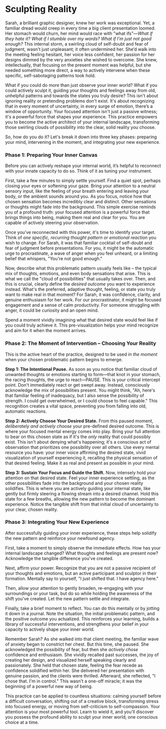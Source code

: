 # Sculpting Reality

Sarah, a brilliant graphic designer, knew her work was exceptional. Yet, a familiar dread would creep in every time a big client presentation loomed. Her stomach would churn, her mind would race with "what ifs"—*What if they hate it? What if I stumble over my words? What if I'm just not good enough?* This internal storm, a swirling cloud of self-doubt and fear of judgment, wasn't just unpleasant; it often undermined her. She’d walk into the meeting feeling hesitant, her voice less confident, her passion for her designs dimmed by the very anxieties she wished to overcome. She knew, intellectually, that focusing on the present moment was helpful, but she needed something more direct, a way to actively intervene when these specific, self-sabotaging patterns took hold.

What if you could do more than just observe your inner world? What if you could actively sculpt it, guiding your thoughts and feelings away from old, unhelpful patterns and towards the states you truly desire? This isn't about ignoring reality or pretending problems don't exist. It's about recognizing that in every moment of uncertainty, in every surge of emotion, there’s a window of opportunity. Your focused attention isn't just a passive witness; it's a powerful force that shapes your experience. This practice empowers you to become the active architect of your internal landscape, transforming those swirling clouds of possibility into the clear, solid reality you choose.

So, how do you do it? Let's break it down into three key phases: preparing your mind, intervening in the moment, and integrating your new experience.

### Phase 1: Preparing Your Inner Canvas

Before you can actively reshape your internal world, it’s helpful to reconnect with your innate capacity to do so. Think of it as tuning your instrument.

First, take a few minutes to simply settle yourself. Find a quiet spot, perhaps closing your eyes or softening your gaze. Bring your attention to a neutral sensory input, like the feeling of your breath entering and leaving your body, or the ambient sounds around you. As you focus, notice how that chosen sensation becomes incredibly clear and distinct. Other sensations or thoughts might fade into the background. This simple exercise reminds you of a profound truth: your focused attention is a powerful force that brings things into being, making them real and clear for you. You are capable of actively steering your observation.

Once you’ve reconnected with this power, it's time to identify your target. Think of *one specific, recurring thought pattern or emotional reaction* you wish to change. For Sarah, it was that familiar cocktail of self-doubt and fear of judgment before presentations. For you, it might be the automatic urge to procrastinate, a wave of anger when you feel unheard, or a limiting belief that whispers, "You're not good enough."

Now, describe what this problematic pattern usually feels like – the typical mix of thoughts, emotions, and even body sensations that arise. This is what we call the "cloud of possibilities" that usually takes over. Then, and this is crucial, clearly define the *desired outcome* you want to experience instead. What's the preferred, adaptive thought, feeling, or state you truly want to make real in that moment? For Sarah, it was confidence, clarity, and genuine enthusiasm for her work. For our procrastinator, it might be focused engagement and a sense of calm productivity. For someone struggling with anger, it could be curiosity and an open mind.

Spend a moment vividly imagining what that desired state would feel like if you could truly achieve it. This pre-visualization helps your mind recognize and aim for it when the moment arrives.

### Phase 2: The Moment of Intervention – Choosing Your Reality

This is the active heart of the practice, designed to be used *in the moment* when your chosen problematic pattern begins to emerge.

**Step 1: The Intentional Pause.** As soon as you notice that familiar cloud of unwanted thoughts or emotions starting to form—that knot in your stomach, the racing thoughts, the urge to react—PAUSE. This is your critical intercept point. Don't immediately react or get swept away. Instead, consciously acknowledge the mix of possibilities present. You might think, "Ah, here's that familiar feeling of inadequacy, but I also sense the possibility of strength. I could get overwhelmed, or I could choose to feel capable." This recognition creates a vital space, preventing you from falling into old, automatic reactions.

**Step 2: Actively Choose Your Desired State.** From this paused moment, *deliberately and actively choose* your pre-defined desired outcome. This is where your focused mental energy comes into play. Bring your full attention to bear on this chosen state as if it's the *only* reality that could possibly exist. This isn't about denying what's happening; it's a conscious act of observation that prioritizes one possibility over all others. Use every mental resource you have: your inner voice affirming the desired state, vivid visualization of yourself experiencing it, recalling the physical sensation of that desired feeling. Make it as real and present as possible in your mind.

**Step 3: Sustain Your Focus and Guide the Shift.** Now, intensely hold your attention on that desired state. Feel your inner experience settling, as the other possibilities fade into the background and your chosen reality solidifies. This is where you are actively guiding your internal state, like gently but firmly steering a flowing stream into a desired channel. Hold this state for a few breaths, allowing the new pattern to become the dominant experience. Notice the tangible shift from that initial cloud of uncertainty to your clear, chosen reality.

### Phase 3: Integrating Your New Experience

After successfully guiding your inner experience, these steps help solidify the new pattern and reinforce your newfound agency.

First, take a moment to simply observe the immediate effects. How has your internal landscape changed? What thoughts and feelings are present now? Acknowledge the tangible difference you've created.

Next, affirm your power. Recognize that you are not a passive recipient of your thoughts and emotions, but an active participant and sculptor in their formation. Mentally say to yourself, "I just shifted that. I have agency here."

Then, allow your attention to gently broaden, re-engaging with your surroundings or your task, but do so while holding the awareness of the shift you've created. Let the new pattern settle and integrate.

Finally, take a brief moment to reflect. You can do this mentally or by jotting it down in a journal. Note the situation, the initial problematic pattern, and the positive outcome you actualized. This reinforces your learning, builds a library of successful interventions, and strengthens your belief in your capacity to actively shape your inner world.

Remember Sarah? As she walked into that client meeting, the familiar wave of anxiety began to constrict her chest. But this time, she paused. She acknowledged the possibility of fear, but then she *actively chose* confidence and enthusiasm. She vividly recalled past successes, the joy of creating her design, and visualized herself speaking clearly and passionately. She held that chosen state, feeling the fear recede as confidence solidified within her. She delivered her presentation with genuine passion, and the clients were thrilled. Afterward, she reflected, "I chose that. I'm in control." This wasn't a one-off miracle; it was the beginning of a powerful new way of being.

This practice can be applied to countless situations: calming yourself before a difficult conversation, shifting out of a creative block, transforming stress into focused energy, or moving from self-criticism to self-compassion. Your attention is your most powerful tool. Learn to wield it, and you'll discover you possess the profound ability to sculpt your inner world, one conscious choice at a time.